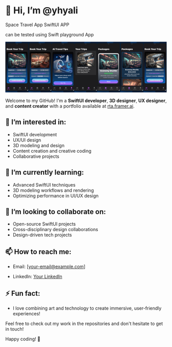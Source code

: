 # 👋 Hi, I’m @yhyali
Space Travel App
SwiftUI APP

can be tested using Swift playground App


![alt text](https://github.com/yhyali/yhyali/blob/main/screenshot.jpeg "Screenshot ")



Welcome to my GitHub! I'm a **SwiftUI developer**, **3D designer**, **UX designer**, and **content creator** with a portfolio available at [rta.framer.ai](https://rta.framer.ai).

## 👀 I’m interested in:
- SwiftUI development
- UX/UI design
- 3D modeling and design
- Content creation and creative coding
- Collaborative projects

## 🌱 I’m currently learning:
- Advanced SwiftUI techniques
- 3D modeling workflows and rendering
- Optimizing performance in UI/UX design

## 💞️ I’m looking to collaborate on:
- Open-source SwiftUI projects
- Cross-disciplinary design collaborations
- Design-driven tech projects

## 📫 How to reach me:
- Email: [your-email@example.com]

- LinkedIn: [Your LinkedIn](https://www.linkedin.com/in/yourprofile)


## ⚡ Fun fact:
- I love combining art and technology to create immersive, user-friendly experiences!

Feel free to check out my work in the repositories and don't hesitate to get in touch!

Happy coding! 🚀


<!---
yhyali/yhyali is a ✨ special ✨ repository because its `README.md` (this file) appears on your GitHub profile.
You can click the Preview link to take a look at your changes.
--->
